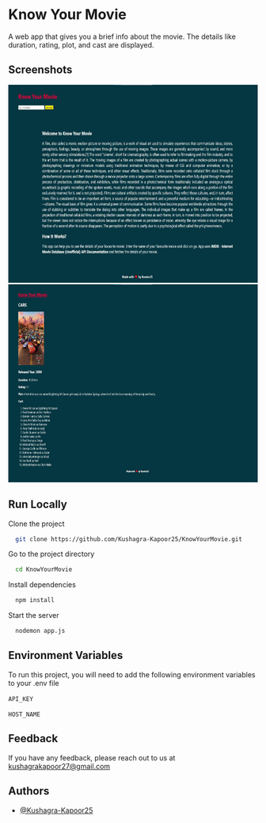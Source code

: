 # Know Your Movie

A web app that gives you a brief info about the movie.
The details like duration, rating, plot, and cast are displayed.

## Screenshots

<img src="images/img1.jpg" height = "400" alt = "HomePage Image"/>

<img src="images/img2.jpg" height = "400" alt="Search Result"/>

## Run Locally

Clone the project

```bash
  git clone https://github.com/Kushagra-Kapoor25/KnowYourMovie.git
```

Go to the project directory

```bash
  cd KnowYourMovie
```

Install dependencies

```bash
  npm install
```

Start the server

```bash
  nodemon app.js
```

## Environment Variables

To run this project, you will need to add the following environment variables to your .env file

`API_KEY`

`HOST_NAME`

## Feedback

If you have any feedback, please reach out to us at kushagrakapoor27@gmail.com

## Authors

- [@Kushagra-Kapoor25](https://github.com/Kushagra-Kapoor25)
